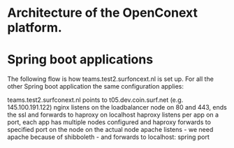 Architecture of the OpenConext platform.
==============================

# Spring boot applications

The following flow is how teams.test2.surfoncext.nl is set up. For all the other Spring boot application the same configuration applies:

teams.test2.surfconext.nl points to t05.dev.coin.surf.net (e.g. 145.100.191.122)
nginx listens on the loadbalancer node on 80 and 443, ends the ssl and forwards to haproxy on localhost 
haproxy listens per app on a port, each app has multiple nodes configured and haproxy forwards to specified port on the node
on the actual node apache listens - we need apache because of shibboleth - and forwards to localhost: spring port
